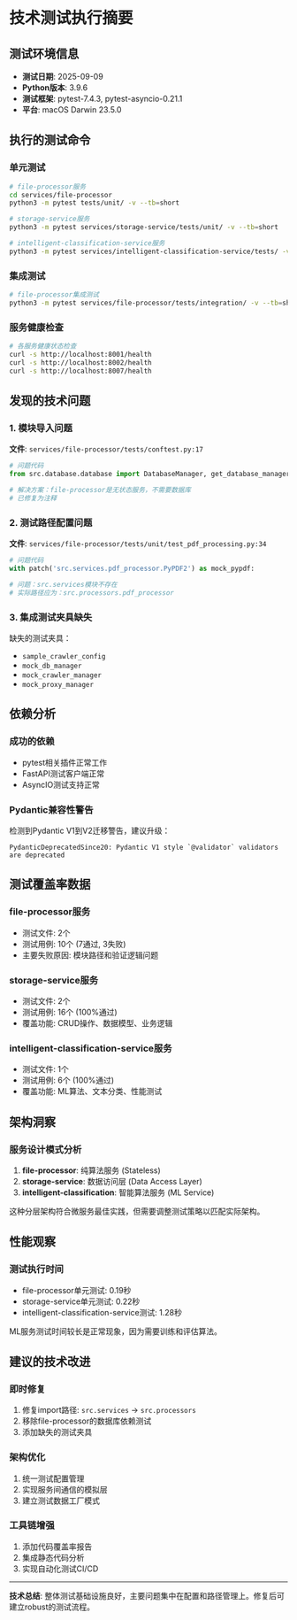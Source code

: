 # 技术测试执行摘要

## 测试环境信息
- **测试日期**: 2025-09-09
- **Python版本**: 3.9.6
- **测试框架**: pytest-7.4.3, pytest-asyncio-0.21.1
- **平台**: macOS Darwin 23.5.0

## 执行的测试命令

### 单元测试
```bash
# file-processor服务
cd services/file-processor
python3 -m pytest tests/unit/ -v --tb=short

# storage-service服务
python3 -m pytest services/storage-service/tests/unit/ -v --tb=short

# intelligent-classification-service服务
python3 -m pytest services/intelligent-classification-service/tests/ -v --tb=short
```

### 集成测试
```bash
# file-processor集成测试
python3 -m pytest services/file-processor/tests/integration/ -v --tb=short
```

### 服务健康检查
```bash
# 各服务健康状态检查
curl -s http://localhost:8001/health
curl -s http://localhost:8002/health  
curl -s http://localhost:8007/health
```

## 发现的技术问题

### 1. 模块导入问题
**文件**: `services/file-processor/tests/conftest.py:17`
```python
# 问题代码
from src.database.database import DatabaseManager, get_database_manager

# 解决方案：file-processor是无状态服务，不需要数据库
# 已修复为注释
```

### 2. 测试路径配置问题
**文件**: `services/file-processor/tests/unit/test_pdf_processing.py:34`
```python
# 问题代码
with patch('src.services.pdf_processor.PyPDF2') as mock_pypdf:

# 问题：src.services模块不存在
# 实际路径应为：src.processors.pdf_processor
```

### 3. 集成测试夹具缺失
缺失的测试夹具：
- `sample_crawler_config`
- `mock_db_manager` 
- `mock_crawler_manager`
- `mock_proxy_manager`

## 依赖分析

### 成功的依赖
- pytest相关插件正常工作
- FastAPI测试客户端正常
- AsyncIO测试支持正常

### Pydantic兼容性警告
检测到Pydantic V1到V2迁移警告，建议升级：
```
PydanticDeprecatedSince20: Pydantic V1 style `@validator` validators are deprecated
```

## 测试覆盖率数据

### file-processor服务
- 测试文件: 2个
- 测试用例: 10个 (7通过, 3失败)
- 主要失败原因: 模块路径和验证逻辑问题

### storage-service服务
- 测试文件: 2个  
- 测试用例: 16个 (100%通过)
- 覆盖功能: CRUD操作、数据模型、业务逻辑

### intelligent-classification-service服务
- 测试文件: 1个
- 测试用例: 6个 (100%通过)
- 覆盖功能: ML算法、文本分类、性能测试

## 架构洞察

### 服务设计模式分析
1. **file-processor**: 纯算法服务 (Stateless)
2. **storage-service**: 数据访问层 (Data Access Layer)
3. **intelligent-classification**: 智能算法服务 (ML Service)

这种分层架构符合微服务最佳实践，但需要调整测试策略以匹配实际架构。

## 性能观察

### 测试执行时间
- file-processor单元测试: 0.19秒
- storage-service单元测试: 0.22秒  
- intelligent-classification-service测试: 1.28秒

ML服务测试时间较长是正常现象，因为需要训练和评估算法。

## 建议的技术改进

### 即时修复
1. 修复import路径: `src.services` → `src.processors`
2. 移除file-processor的数据库依赖测试
3. 添加缺失的测试夹具

### 架构优化
1. 统一测试配置管理
2. 实现服务间通信的模拟层
3. 建立测试数据工厂模式

### 工具链增强
1. 添加代码覆盖率报告
2. 集成静态代码分析
3. 实现自动化测试CI/CD

---
**技术总结**: 整体测试基础设施良好，主要问题集中在配置和路径管理上。修复后可建立robust的测试流程。